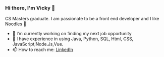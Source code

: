 ### Hi there, I'm Vicky 👋

CS Masters graduate.
I am passionate to be a front end developer and I like Noodles 🍜

- 🔭 I’m currently working on finding my next job opportunity
- 🌱 I have experience in using Java, Python, SQL, Html, CSS, JavaScript,Node.Js,Vue.
- 📫 How to reach me: [LinkedIn](https://www.linkedin.com/in/chang-dong-a5403119b/)

